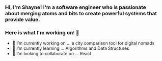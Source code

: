 ### Hi, I'm Shayne! I'm a software engineer who is passionate about merging atoms and bits to create powerful systems that provide value.

### Here is what I'm working on! 👋

- 🔭 I’m currently working on ... a city comparison tool for digital nomads
- 🌱 I’m currently learning ... Algorithms and Data Structures
- 👯 I’m looking to collaborate on ... React
